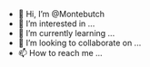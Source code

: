 - 👋 Hi, I’m @Montebutch
- 👀 I’m interested in ...
- 🌱 I’m currently learning ...
- 💞️ I’m looking to collaborate on ...
- 📫 How to reach me ...

<!---
Montebutch/Montebutch is a ✨ special ✨ repository because its `README.md` (this file) appears on your GitHub profile.
You can click the Preview link to take a look at your changes.
--->
